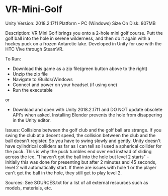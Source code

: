 # VR-Mini-Golf

Unity Version: 2018.2.17f1
Platform - PC (Windows)
Size On Disk: 807MB


Description:
VR Mini Golf brings you onto a 2-hole mini golf course. Putt the golf ball into the hole in serene wilderness, and then do it again with a hockey puck on a frozen Antarctic lake.
Developed in Unity for use with the HTC Vive through SteamVR.

To Run:
- Download this game as a zip file(green button above to the right)
- Unzip the zip file
- Navigate to /Builds/Windows
- Connect and power on your headset (if using one)
- Run the executable

or 

- Download and open with Unity 2018.2.17f1 and DO NOT update obsolete API's when asked. Installing Blender prevents the hole from disappering in the Unity editor.

Issues: 
Collisions between the golf club and the golf ball are strange. If you swing the club at a decent speed, the collision between the club and the ball doesn't register. So you have to swing slowly and gently.
Unity doesn't have cylindrical colliders as far as I can tell so I used a spherical collider for the puck. This is why the puck tumbles end over end instead of sliding across the ice.
"I haven't got the ball into the hole but level 2 starts" - Initially this was done for presenting but after 2 minutes and 45 seconds, level 2 will automatically start. If there are issues with hole 1 or the player can't get the ball in the hole, they still get to play level 2.

Sources:
See SOURCES.txt for a list of all external resources such as models, materials, etc.
